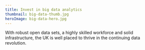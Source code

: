 ```yaml
---
title: Invest in big data analytics
thumbnail: big-data-thumb.jpg
heroImage: big-data-hero.jpg
---
```


With robust open data sets, a highly skilled workforce and solid infrastructure, the UK is well placed to thrive in the continuing data revolution.